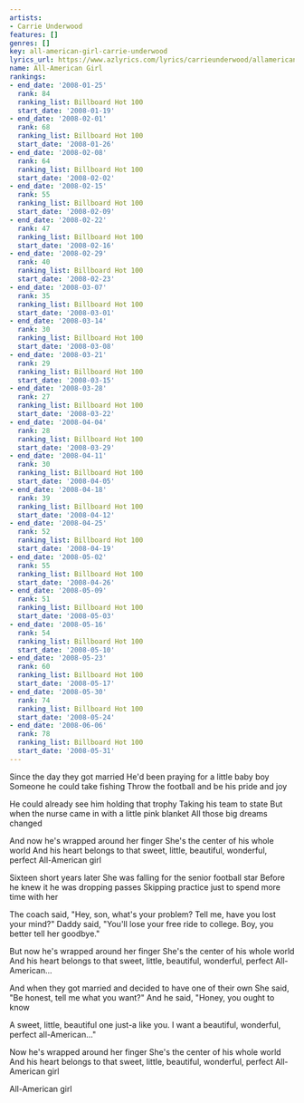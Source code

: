 ```yaml
---
artists:
- Carrie Underwood
features: []
genres: []
key: all-american-girl-carrie-underwood
lyrics_url: https://www.azlyrics.com/lyrics/carrieunderwood/allamericangirl.html
name: All-American Girl
rankings:
- end_date: '2008-01-25'
  rank: 84
  ranking_list: Billboard Hot 100
  start_date: '2008-01-19'
- end_date: '2008-02-01'
  rank: 68
  ranking_list: Billboard Hot 100
  start_date: '2008-01-26'
- end_date: '2008-02-08'
  rank: 64
  ranking_list: Billboard Hot 100
  start_date: '2008-02-02'
- end_date: '2008-02-15'
  rank: 55
  ranking_list: Billboard Hot 100
  start_date: '2008-02-09'
- end_date: '2008-02-22'
  rank: 47
  ranking_list: Billboard Hot 100
  start_date: '2008-02-16'
- end_date: '2008-02-29'
  rank: 40
  ranking_list: Billboard Hot 100
  start_date: '2008-02-23'
- end_date: '2008-03-07'
  rank: 35
  ranking_list: Billboard Hot 100
  start_date: '2008-03-01'
- end_date: '2008-03-14'
  rank: 30
  ranking_list: Billboard Hot 100
  start_date: '2008-03-08'
- end_date: '2008-03-21'
  rank: 29
  ranking_list: Billboard Hot 100
  start_date: '2008-03-15'
- end_date: '2008-03-28'
  rank: 27
  ranking_list: Billboard Hot 100
  start_date: '2008-03-22'
- end_date: '2008-04-04'
  rank: 28
  ranking_list: Billboard Hot 100
  start_date: '2008-03-29'
- end_date: '2008-04-11'
  rank: 30
  ranking_list: Billboard Hot 100
  start_date: '2008-04-05'
- end_date: '2008-04-18'
  rank: 39
  ranking_list: Billboard Hot 100
  start_date: '2008-04-12'
- end_date: '2008-04-25'
  rank: 52
  ranking_list: Billboard Hot 100
  start_date: '2008-04-19'
- end_date: '2008-05-02'
  rank: 55
  ranking_list: Billboard Hot 100
  start_date: '2008-04-26'
- end_date: '2008-05-09'
  rank: 51
  ranking_list: Billboard Hot 100
  start_date: '2008-05-03'
- end_date: '2008-05-16'
  rank: 54
  ranking_list: Billboard Hot 100
  start_date: '2008-05-10'
- end_date: '2008-05-23'
  rank: 60
  ranking_list: Billboard Hot 100
  start_date: '2008-05-17'
- end_date: '2008-05-30'
  rank: 74
  ranking_list: Billboard Hot 100
  start_date: '2008-05-24'
- end_date: '2008-06-06'
  rank: 78
  ranking_list: Billboard Hot 100
  start_date: '2008-05-31'
---
```


Since the day they got married
He'd been praying for a little baby boy
Someone he could take fishing
Throw the football and be his pride and joy

He could already see him holding that trophy
Taking his team to state
But when the nurse came in with a little pink blanket
All those big dreams changed

And now he's wrapped around her finger
She's the center of his whole world
And his heart belongs to that sweet, little, beautiful, wonderful, perfect
All-American girl

Sixteen short years later
She was falling for the senior football star
Before he knew it he was dropping passes
Skipping practice just to spend more time with her

The coach said, "Hey, son, what's your problem?
Tell me, have you lost your mind?"
Daddy said, "You'll lose your free ride to college.
Boy, you better tell her goodbye."

But now he's wrapped around her finger
She's the center of his whole world
And his heart belongs to that sweet, little, beautiful, wonderful, perfect
All-American...

And when they got married and decided to have one of their own
She said, "Be honest, tell me what you want?"
And he said, "Honey, you ought to know

A sweet, little, beautiful one just-a like you.
I want a beautiful, wonderful, perfect all-American..."

Now he's wrapped around her finger
She's the center of his whole world
And his heart belongs to that sweet, little, beautiful, wonderful, perfect
All-American girl

All-American girl



